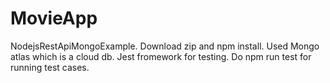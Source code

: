 # MovieApp
NodejsRestApiMongoExample.
Download zip and npm install.
Used Mongo atlas which is a cloud db.
Jest fromework for testing.
Do npm run test for running test cases.
